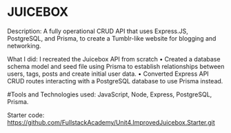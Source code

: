 # JUICEBOX

Description: A fully operational CRUD API that uses Express.JS, PostgreSQL, and Prisma, to create a Tumblr-like website for blogging and networking. 


What I did: 
I recreated the Juicebox API from scratch 
    •	Created a database schema model and seed file using Prisma to establish relationships between users, tags, posts and create initial           user data. 
    •	Converted Express API CRUD routes interacting with a PostgreSQL database to use Prisma instead. 


#Tools and Technologies used: JavaScript, Node, Express, PostgreSQL, Prisma. 

Starter code: https://github.com/FullstackAcademy/Unit4.ImprovedJuicebox.Starter.git

